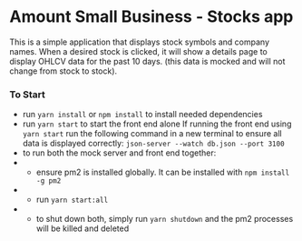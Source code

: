 # Amount Small Business - Stocks app
This is a simple application that displays stock symbols and company names.
When a desired stock is clicked, it will show a details page to display OHLCV data
for the past 10 days. (this data is mocked and will not change from stock to stock).

### To Start
- run `yarn install` or `npm install` to install needed dependencies
- run `yarn start` to start the front end alone
If running the front end using `yarn start` run the following command in a new terminal to ensure all data is displayed correctly:
`json-server --watch db.json --port 3100`
- to run both the mock server and front end together:
- - ensure pm2 is installed globally. It can be installed with `npm install -g pm2`
- - run `yarn start:all`
- - to shut down both, simply run `yarn shutdown` and the pm2 processes will be killed and deleted
